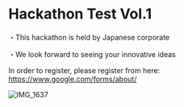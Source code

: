 # Hackathon Test Vol.1

・This hackathon is held by Japanese corporate

・We look forward to seeing your innovative ideas

In order to register, please register from here: https://www.google.com/forms/about/

![IMG_1637](https://user-images.githubusercontent.com/82824654/115253728-47d93080-a14a-11eb-96aa-3d86f66874c8.JPG)

